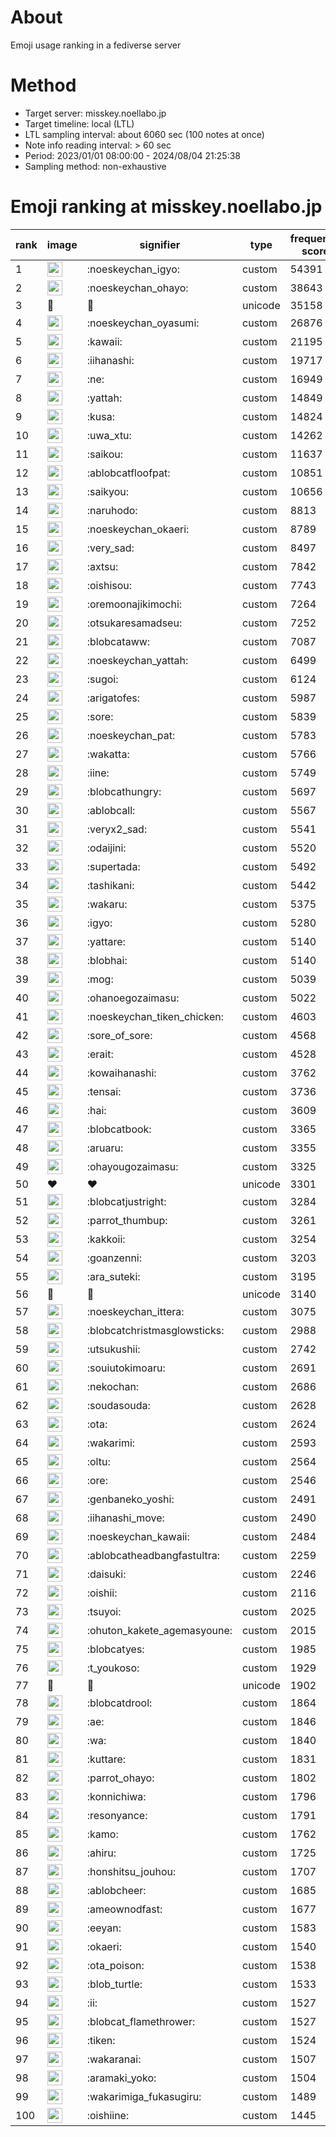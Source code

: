 # About
Emoji usage ranking in a fediverse server

# Method
- Target server: misskey.noellabo.jp
- Target timeline: local (LTL)
- LTL sampling interval: about 6060 sec (100 notes at once)
- Note info reading interval: > 60 sec
- Period: 2023/01/01 08:00:00 - 2024/08/04 21:25:38 
- Sampling method: non-exhaustive

# Emoji ranking at misskey.noellabo.jp

|rank|image|signifier|type|frequency score|
|----|----|----|----|----|
|1|<img height="24" src="https://misskey.noellabo.jp/emoji/noeskeychan_igyo.webp">|:noeskeychan_igyo:|custom|54391|
|2|<img height="24" src="https://misskey.noellabo.jp/emoji/noeskeychan_ohayo.webp">|:noeskeychan_ohayo:|custom|38643|
|3|🎉|🎉|unicode|35158|
|4|<img height="24" src="https://misskey.noellabo.jp/emoji/noeskeychan_oyasumi.webp">|:noeskeychan_oyasumi:|custom|26876|
|5|<img height="24" src="https://misskey.noellabo.jp/emoji/kawaii.webp">|:kawaii:|custom|21195|
|6|<img height="24" src="https://misskey.noellabo.jp/emoji/iihanashi.webp">|:iihanashi:|custom|19717|
|7|<img height="24" src="https://misskey.noellabo.jp/emoji/ne.webp">|:ne:|custom|16949|
|8|<img height="24" src="https://misskey.noellabo.jp/emoji/yattah.webp">|:yattah:|custom|14849|
|9|<img height="24" src="https://misskey.noellabo.jp/emoji/kusa.webp">|:kusa:|custom|14824|
|10|<img height="24" src="https://misskey.noellabo.jp/emoji/uwa_xtu.webp">|:uwa_xtu:|custom|14262|
|11|<img height="24" src="https://misskey.noellabo.jp/emoji/saikou.webp">|:saikou:|custom|11637|
|12|<img height="24" src="https://misskey.noellabo.jp/emoji/ablobcatfloofpat.webp">|:ablobcatfloofpat:|custom|10851|
|13|<img height="24" src="https://misskey.noellabo.jp/emoji/saikyou.webp">|:saikyou:|custom|10656|
|14|<img height="24" src="https://misskey.noellabo.jp/emoji/naruhodo.webp">|:naruhodo:|custom|8813|
|15|<img height="24" src="https://misskey.noellabo.jp/emoji/noeskeychan_okaeri.webp">|:noeskeychan_okaeri:|custom|8789|
|16|<img height="24" src="https://misskey.noellabo.jp/emoji/very_sad.webp">|:very_sad:|custom|8497|
|17|<img height="24" src="https://misskey.noellabo.jp/emoji/axtsu.webp">|:axtsu:|custom|7842|
|18|<img height="24" src="https://misskey.noellabo.jp/emoji/oishisou.webp">|:oishisou:|custom|7743|
|19|<img height="24" src="https://misskey.noellabo.jp/emoji/oremoonajikimochi.webp">|:oremoonajikimochi:|custom|7264|
|20|<img height="24" src="https://misskey.noellabo.jp/emoji/otsukaresamadseu.webp">|:otsukaresamadseu:|custom|7252|
|21|<img height="24" src="https://misskey.noellabo.jp/emoji/blobcataww.webp">|:blobcataww:|custom|7087|
|22|<img height="24" src="https://misskey.noellabo.jp/emoji/noeskeychan_yattah.webp">|:noeskeychan_yattah:|custom|6499|
|23|<img height="24" src="https://misskey.noellabo.jp/emoji/sugoi.webp">|:sugoi:|custom|6124|
|24|<img height="24" src="https://misskey.noellabo.jp/emoji/arigatofes.webp">|:arigatofes:|custom|5987|
|25|<img height="24" src="https://misskey.noellabo.jp/emoji/sore.webp">|:sore:|custom|5839|
|26|<img height="24" src="https://misskey.noellabo.jp/emoji/noeskeychan_pat.webp">|:noeskeychan_pat:|custom|5783|
|27|<img height="24" src="https://misskey.noellabo.jp/emoji/wakatta.webp">|:wakatta:|custom|5766|
|28|<img height="24" src="https://misskey.noellabo.jp/emoji/iine.webp">|:iine:|custom|5749|
|29|<img height="24" src="https://misskey.noellabo.jp/emoji/blobcathungry.webp">|:blobcathungry:|custom|5697|
|30|<img height="24" src="https://misskey.noellabo.jp/emoji/ablobcall.webp">|:ablobcall:|custom|5567|
|31|<img height="24" src="https://misskey.noellabo.jp/emoji/veryx2_sad.webp">|:veryx2_sad:|custom|5541|
|32|<img height="24" src="https://misskey.noellabo.jp/emoji/odaijini.webp">|:odaijini:|custom|5520|
|33|<img height="24" src="https://misskey.noellabo.jp/emoji/supertada.webp">|:supertada:|custom|5492|
|34|<img height="24" src="https://misskey.noellabo.jp/emoji/tashikani.webp">|:tashikani:|custom|5442|
|35|<img height="24" src="https://misskey.noellabo.jp/emoji/wakaru.webp">|:wakaru:|custom|5375|
|36|<img height="24" src="https://misskey.noellabo.jp/emoji/igyo.webp">|:igyo:|custom|5280|
|37|<img height="24" src="https://misskey.noellabo.jp/emoji/yattare.webp">|:yattare:|custom|5140|
|38|<img height="24" src="https://misskey.noellabo.jp/emoji/blobhai.webp">|:blobhai:|custom|5140|
|39|<img height="24" src="https://misskey.noellabo.jp/emoji/mog.webp">|:mog:|custom|5039|
|40|<img height="24" src="https://misskey.noellabo.jp/emoji/ohanoegozaimasu.webp">|:ohanoegozaimasu:|custom|5022|
|41|<img height="24" src="https://misskey.noellabo.jp/emoji/noeskeychan_tiken_chicken.webp">|:noeskeychan_tiken_chicken:|custom|4603|
|42|<img height="24" src="https://misskey.noellabo.jp/emoji/sore_of_sore.webp">|:sore_of_sore:|custom|4568|
|43|<img height="24" src="https://misskey.noellabo.jp/emoji/erait.webp">|:erait:|custom|4528|
|44|<img height="24" src="https://misskey.noellabo.jp/emoji/kowaihanashi.webp">|:kowaihanashi:|custom|3762|
|45|<img height="24" src="https://misskey.noellabo.jp/emoji/tensai.webp">|:tensai:|custom|3736|
|46|<img height="24" src="https://misskey.noellabo.jp/emoji/hai.webp">|:hai:|custom|3609|
|47|<img height="24" src="https://misskey.noellabo.jp/emoji/blobcatbook.webp">|:blobcatbook:|custom|3365|
|48|<img height="24" src="https://misskey.noellabo.jp/emoji/aruaru.webp">|:aruaru:|custom|3355|
|49|<img height="24" src="https://misskey.noellabo.jp/emoji/ohayougozaimasu.webp">|:ohayougozaimasu:|custom|3325|
|50|❤|❤|unicode|3301|
|51|<img height="24" src="https://misskey.noellabo.jp/emoji/blobcatjustright.webp">|:blobcatjustright:|custom|3284|
|52|<img height="24" src="https://misskey.noellabo.jp/emoji/parrot_thumbup.webp">|:parrot_thumbup:|custom|3261|
|53|<img height="24" src="https://misskey.noellabo.jp/emoji/kakkoii.webp">|:kakkoii:|custom|3254|
|54|<img height="24" src="https://misskey.noellabo.jp/emoji/goanzenni.webp">|:goanzenni:|custom|3203|
|55|<img height="24" src="https://misskey.noellabo.jp/emoji/ara_suteki.webp">|:ara_suteki:|custom|3195|
|56|🍗|🍗|unicode|3140|
|57|<img height="24" src="https://misskey.noellabo.jp/emoji/noeskeychan_ittera.webp">|:noeskeychan_ittera:|custom|3075|
|58|<img height="24" src="https://misskey.noellabo.jp/emoji/blobcatchristmasglowsticks.webp">|:blobcatchristmasglowsticks:|custom|2988|
|59|<img height="24" src="https://misskey.noellabo.jp/emoji/utsukushii.webp">|:utsukushii:|custom|2742|
|60|<img height="24" src="https://misskey.noellabo.jp/emoji/souiutokimoaru.webp">|:souiutokimoaru:|custom|2691|
|61|<img height="24" src="https://misskey.noellabo.jp/emoji/nekochan.webp">|:nekochan:|custom|2686|
|62|<img height="24" src="https://misskey.noellabo.jp/emoji/soudasouda.webp">|:soudasouda:|custom|2628|
|63|<img height="24" src="https://misskey.noellabo.jp/emoji/ota.webp">|:ota:|custom|2624|
|64|<img height="24" src="https://misskey.noellabo.jp/emoji/wakarimi.webp">|:wakarimi:|custom|2593|
|65|<img height="24" src="https://misskey.noellabo.jp/emoji/oltu.webp">|:oltu:|custom|2564|
|66|<img height="24" src="https://misskey.noellabo.jp/emoji/ore.webp">|:ore:|custom|2546|
|67|<img height="24" src="https://misskey.noellabo.jp/emoji/genbaneko_yoshi.webp">|:genbaneko_yoshi:|custom|2491|
|68|<img height="24" src="https://misskey.noellabo.jp/emoji/iihanashi_move.webp">|:iihanashi_move:|custom|2490|
|69|<img height="24" src="https://misskey.noellabo.jp/emoji/noeskeychan_kawaii.webp">|:noeskeychan_kawaii:|custom|2484|
|70|<img height="24" src="https://misskey.noellabo.jp/emoji/ablobcatheadbangfastultra.webp">|:ablobcatheadbangfastultra:|custom|2259|
|71|<img height="24" src="https://misskey.noellabo.jp/emoji/daisuki.webp">|:daisuki:|custom|2246|
|72|<img height="24" src="https://misskey.noellabo.jp/emoji/oishii.webp">|:oishii:|custom|2116|
|73|<img height="24" src="https://misskey.noellabo.jp/emoji/tsuyoi.webp">|:tsuyoi:|custom|2025|
|74|<img height="24" src="https://misskey.noellabo.jp/emoji/ohuton_kakete_agemasyoune.webp">|:ohuton_kakete_agemasyoune:|custom|2015|
|75|<img height="24" src="https://misskey.noellabo.jp/emoji/blobcatyes.webp">|:blobcatyes:|custom|1985|
|76|<img height="24" src="https://misskey.noellabo.jp/emoji/t_youkoso.webp">|:t_youkoso:|custom|1929|
|77|👀|👀|unicode|1902|
|78|<img height="24" src="https://misskey.noellabo.jp/emoji/blobcatdrool.webp">|:blobcatdrool:|custom|1864|
|79|<img height="24" src="https://misskey.noellabo.jp/emoji/ae.webp">|:ae:|custom|1846|
|80|<img height="24" src="https://misskey.noellabo.jp/emoji/wa.webp">|:wa:|custom|1840|
|81|<img height="24" src="https://misskey.noellabo.jp/emoji/kuttare.webp">|:kuttare:|custom|1831|
|82|<img height="24" src="https://misskey.noellabo.jp/emoji/parrot_ohayo.webp">|:parrot_ohayo:|custom|1802|
|83|<img height="24" src="https://misskey.noellabo.jp/emoji/konnichiwa.webp">|:konnichiwa:|custom|1796|
|84|<img height="24" src="https://misskey.noellabo.jp/emoji/resonyance.webp">|:resonyance:|custom|1791|
|85|<img height="24" src="https://misskey.noellabo.jp/emoji/kamo.webp">|:kamo:|custom|1762|
|86|<img height="24" src="https://misskey.noellabo.jp/emoji/ahiru.webp">|:ahiru:|custom|1725|
|87|<img height="24" src="https://misskey.noellabo.jp/emoji/honshitsu_jouhou.webp">|:honshitsu_jouhou:|custom|1707|
|88|<img height="24" src="https://misskey.noellabo.jp/emoji/ablobcheer.webp">|:ablobcheer:|custom|1685|
|89|<img height="24" src="https://misskey.noellabo.jp/emoji/ameownodfast.webp">|:ameownodfast:|custom|1677|
|90|<img height="24" src="https://misskey.noellabo.jp/emoji/eeyan.webp">|:eeyan:|custom|1583|
|91|<img height="24" src="https://misskey.noellabo.jp/emoji/okaeri.webp">|:okaeri:|custom|1540|
|92|<img height="24" src="https://misskey.noellabo.jp/emoji/ota_poison.webp">|:ota_poison:|custom|1538|
|93|<img height="24" src="https://misskey.noellabo.jp/emoji/blob_turtle.webp">|:blob_turtle:|custom|1533|
|94|<img height="24" src="https://misskey.noellabo.jp/emoji/ii.webp">|:ii:|custom|1527|
|95|<img height="24" src="https://misskey.noellabo.jp/emoji/blobcat_flamethrower.webp">|:blobcat_flamethrower:|custom|1527|
|96|<img height="24" src="https://misskey.noellabo.jp/emoji/tiken.webp">|:tiken:|custom|1524|
|97|<img height="24" src="https://misskey.noellabo.jp/emoji/wakaranai.webp">|:wakaranai:|custom|1507|
|98|<img height="24" src="https://misskey.noellabo.jp/emoji/aramaki_yoko.webp">|:aramaki_yoko:|custom|1504|
|99|<img height="24" src="https://misskey.noellabo.jp/emoji/wakarimiga_fukasugiru.webp">|:wakarimiga_fukasugiru:|custom|1489|
|100|<img height="24" src="https://misskey.noellabo.jp/emoji/oishiine.webp">|:oishiine:|custom|1445|
